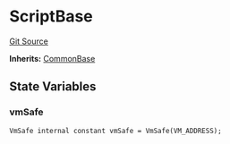 # ScriptBase
[Git Source](https://github.com/metacontract/mc/blob/20ed737f21a46d89afffe1322a75b1ecfcacff9a/src/devkit/Flattened.sol)

**Inherits:**
[CommonBase](/src/devkit/Flattened.sol/abstract.CommonBase.md)


## State Variables
### vmSafe

```solidity
VmSafe internal constant vmSafe = VmSafe(VM_ADDRESS);
```


